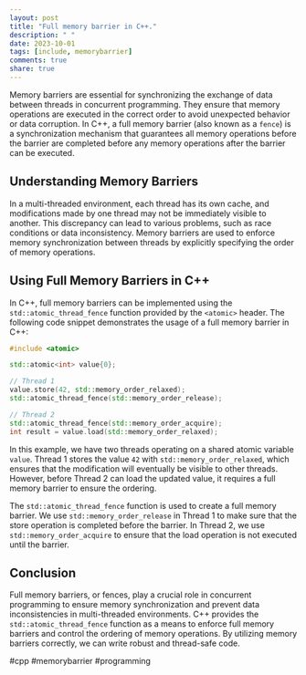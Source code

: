 ```yaml
---
layout: post
title: "Full memory barrier in C++."
description: " "
date: 2023-10-01
tags: [include, memorybarrier]
comments: true
share: true
---
```


Memory barriers are essential for synchronizing the exchange of data between threads in concurrent programming. They ensure that memory operations are executed in the correct order to avoid unexpected behavior or data corruption. In C++, a full memory barrier (also known as a `fence`) is a synchronization mechanism that guarantees all memory operations before the barrier are completed before any memory operations after the barrier can be executed.

## Understanding Memory Barriers

In a multi-threaded environment, each thread has its own cache, and modifications made by one thread may not be immediately visible to another. This discrepancy can lead to various problems, such as race conditions or data inconsistency. Memory barriers are used to enforce memory synchronization between threads by explicitly specifying the order of memory operations.

## Using Full Memory Barriers in C++

In C++, full memory barriers can be implemented using the `std::atomic_thread_fence` function provided by the `<atomic>` header. The following code snippet demonstrates the usage of a full memory barrier in C++:

```cpp
#include <atomic>

std::atomic<int> value{0};

// Thread 1
value.store(42, std::memory_order_relaxed);
std::atomic_thread_fence(std::memory_order_release);

// Thread 2
std::atomic_thread_fence(std::memory_order_acquire);
int result = value.load(std::memory_order_relaxed);
```

In this example, we have two threads operating on a shared atomic variable `value`. Thread 1 stores the value `42` with `std::memory_order_relaxed`, which ensures that the modification will eventually be visible to other threads. However, before Thread 2 can load the updated value, it requires a full memory barrier to ensure the ordering.

The `std::atomic_thread_fence` function is used to create a full memory barrier. We use `std::memory_order_release` in Thread 1 to make sure that the store operation is completed before the barrier. In Thread 2, we use `std::memory_order_acquire` to ensure that the load operation is not executed until the barrier.

## Conclusion

Full memory barriers, or fences, play a crucial role in concurrent programming to ensure memory synchronization and prevent data inconsistencies in multi-threaded environments. C++ provides the `std::atomic_thread_fence` function as a means to enforce full memory barriers and control the ordering of memory operations. By utilizing memory barriers correctly, we can write robust and thread-safe code. 

#cpp #memorybarrier #programming